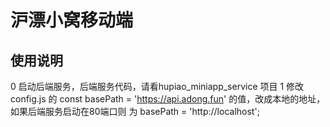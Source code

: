 # 沪漂小窝移动端
## 使用说明
0 启动后端服务，后端服务代码，请看hupiao_miniapp_service 项目
1 修改config.js 的   const basePath = 'https://api.adong.fun' 的值，改成本地的地址，如果后端服务启动在80端口则 为 basePath = 'http://localhost';
